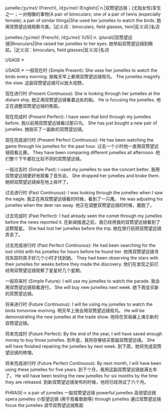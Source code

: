 jumelle:/ʒuˈmɛl/ (French), /dʒuˈmɛl/ (English)| n.|双筒望远镜；(尤指女性)孪生之一；一对相像的事物|A pair of binoculars; one of a pair of twins (especially female); a pair of similar things|She used her jumelles to watch the birds. 她用双筒望远镜观察鸟类。|近义词：binoculars, field glasses, twin|反义词:|名词

jumelles:/ʒuˈmɛl/ (French), /dʒuˈmɛl/ (US)| n. (plural)|双筒望远镜|Binoculars|She raised her jumelles to her eyes. 她举起双筒望远镜到眼前。|近义词：binoculars, field glasses|反义词:|名词


USAGE->

USAGE->
一般现在时 (Simple Present):
She uses her jumelles to watch the birds every morning. 她每天早上都用双筒望远镜观鸟。
The jumelles magnify the view. 这副双筒望远镜可以放大视野。


现在进行时 (Present Continuous):
She is looking through her jumelles at the distant ship. 她正用双筒望远镜看着远处的船。
He is focusing the jumelles. 他正在调整双筒望远镜的焦距。


现在完成时 (Present Perfect):
I have seen that bird through my jumelles before. 我以前用双筒望远镜看过那只鸟。
She has just bought a new pair of jumelles. 她刚买了一副新的双筒望远镜。


现在完成进行时 (Present Perfect Continuous):
He has been watching the game through his jumelles for the past hour. 过去一个小时他一直用双筒望远镜观看比赛。
They have been comparing different jumelles all afternoon. 他们整个下午都在比较不同的双筒望远镜。


一般过去时 (Simple Past):
I used my jumelles to see the concert better. 我用双筒望远镜更好地观看了音乐会。
She dropped her jumelles and broke them. 她把双筒望远镜掉在地上摔坏了。


过去进行时 (Past Continuous):
I was looking through the jumelles when I saw the eagle. 我正在用双筒望远镜看的时候，看到了一只鹰。
He was adjusting his jumelles when the deer ran away. 他正在调整双筒望远镜的时候，鹿跑了。


过去完成时 (Past Perfect):
I had already seen the comet through my jumelles before the news reported it. 在新闻报道之前，我已经用我的双筒望远镜看到了这颗彗星。
She had lost her jumelles before the trip. 她在旅行前把双筒望远镜弄丢了。


过去完成进行时 (Past Perfect Continuous):
He had been searching for the lost child with his jumelles for hours before he found her. 他用双筒望远镜寻找失踪的孩子好几个小时才找到她。
They had been observing the stars with their jumelles for weeks before they made the discovery. 他们在发现之前已经用双筒望远镜观察了星星好几个星期。


一般将来时 (Simple Future):
I will use my jumelles to watch the parade. 我会用双筒望远镜观看游行。
She will buy new jumelles next week. 她下周会买新的双筒望远镜。


将来进行时 (Future Continuous):
I will be using my jumelles to watch the birds tomorrow morning. 明天早上我会用双筒望远镜观鸟。
He will be demonstrating the new jumelles at the trade show. 他将在贸易展上演示新的双筒望远镜。


将来完成时 (Future Perfect):
By the end of the year, I will have saved enough money to buy those jumelles. 到年底，我将存够钱买那副双筒望远镜。
She will have finished repairing the jumelles by next week. 到下周，她将完成双筒望远镜的修理。


将来完成进行时 (Future Perfect Continuous):
By next month, I will have been using these jumelles for five years. 到下个月，我用这副双筒望远镜就满五年了。
He will have been testing the new jumelles for six months by the time they are released. 到新双筒望远镜发布的时候，他将已经测试了六个月。


PHRASE->
a pair of jumelles 一副双筒望远镜
powerful jumelles 高倍望远镜
opera jumelles 小型望远镜 (用于观看歌剧等)
through jumelles 通过双筒望远镜
focus the jumelles 调节双筒望远镜焦距
